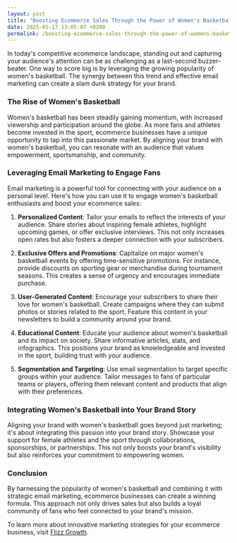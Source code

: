 ```yaml
---
layout: post
title: "Boosting Ecommerce Sales Through the Power of Women's Basketball"
date: 2025-05-17 13:05:07 +0200
permalink: /boosting-ecommerce-sales-through-the-power-of-womens-basketball/
---
```



In today's competitive ecommerce landscape, standing out and capturing your audience's attention can be as challenging as a last-second buzzer-beater. One way to score big is by leveraging the growing popularity of women's basketball. The synergy between this trend and effective email marketing can create a slam dunk strategy for your brand. 

### The Rise of Women's Basketball

Women's basketball has been steadily gaining momentum, with increased viewership and participation around the globe. As more fans and athletes become invested in the sport, ecommerce businesses have a unique opportunity to tap into this passionate market. By aligning your brand with women's basketball, you can resonate with an audience that values empowerment, sportsmanship, and community.

### Leveraging Email Marketing to Engage Fans

Email marketing is a powerful tool for connecting with your audience on a personal level. Here's how you can use it to engage women's basketball enthusiasts and boost your ecommerce sales:

1. **Personalized Content**: Tailor your emails to reflect the interests of your audience. Share stories about inspiring female athletes, highlight upcoming games, or offer exclusive interviews. This not only increases open rates but also fosters a deeper connection with your subscribers.

2. **Exclusive Offers and Promotions**: Capitalize on major women's basketball events by offering time-sensitive promotions. For instance, provide discounts on sporting gear or merchandise during tournament seasons. This creates a sense of urgency and encourages immediate purchase.

3. **User-Generated Content**: Encourage your subscribers to share their love for women's basketball. Create campaigns where they can submit photos or stories related to the sport. Feature this content in your newsletters to build a community around your brand.

4. **Educational Content**: Educate your audience about women's basketball and its impact on society. Share informative articles, stats, and infographics. This positions your brand as knowledgeable and invested in the sport, building trust with your audience.

5. **Segmentation and Targeting**: Use email segmentation to target specific groups within your audience. Tailor messages to fans of particular teams or players, offering them relevant content and products that align with their preferences.

### Integrating Women's Basketball into Your Brand Story

Aligning your brand with women's basketball goes beyond just marketing; it's about integrating this passion into your brand story. Showcase your support for female athletes and the sport through collaborations, sponsorships, or partnerships. This not only boosts your brand's visibility but also reinforces your commitment to empowering women.

### Conclusion

By harnessing the popularity of women's basketball and combining it with strategic email marketing, ecommerce businesses can create a winning formula. This approach not only drives sales but also builds a loyal community of fans who feel connected to your brand's mission.

To learn more about innovative marketing strategies for your ecommerce business, visit [Flizz Growth](https://flizzgrowth.com).
